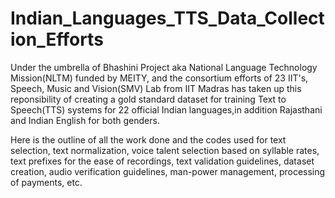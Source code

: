 # Indian_Languages_TTS_Data_Collection_Efforts

Under the umbrella of Bhashini Project aka National Language Technology Mission(NLTM) funded by MEITY,
and the consortium efforts of 23 IIT's, Speech, Music and Vision(SMV) Lab from IIT Madras has taken up this reponsibility of creating a gold standard dataset for training Text to Speech(TTS) systems for 22 official Indian languages,in addition Rajasthani and Indian English for both genders.

Here is the outline of all the work done and the codes used for text selection, text normalization, voice talent selection based on syllable rates, text prefixes for the ease of recordings, text validation guidelines, dataset creation, audio verification guidelines, man-power management, processing of payments, etc.
